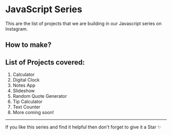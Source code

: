 # JavaScript Series

This are the list of projects that we are building in our Javascript series on Instagram.

## How to make?




## List of Projects covered:
1. Calculator
2. Digital Clock
3. Notes App
4. Slideshow 
5. Random Quote Generator
6. Tip Calculator
7. Text Counter
8. More coming soon!
---
If you like this series and find it helpful then don't forget to give it a Star ✨
